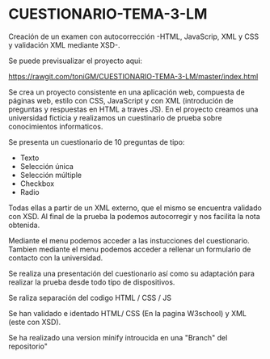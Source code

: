 # CUESTIONARIO-TEMA-3-LM


Creación de un examen con autocorrección -HTML, JavaScrip, XML y CSS y validación XML mediante XSD-.

Se puede previsualizar el proyecto aqui:

https://rawgit.com/toniGM/CUESTIONARIO-TEMA-3-LM/master/index.html


Se crea un proyecto consistente en una aplicación web, compuesta de páginas web, estilo con CSS, JavaScript y con XML (introdución de preguntas y respuestas en HTML a traves JS).
En el proyecto creamos una universidad ficticia y realizamos un cuestinario de prueba sobre conocimientos informaticos.

Se presenta un cuestionario de 10 preguntas de tipo:

  * Texto 
  * Selección única 
  * Selección múltiple 
  * Checkbox
  * Radio 
 
Todas ellas a partir de un XML externo, que el mismo se encuentra validado con XSD.
Al final de la prueba la podemos autocorregir y nos facilita la nota obtenida.

Mediante el menu podemos acceder a las instucciones del cuestionario.
Tambien mediante el menu podemos acceder a rellenar un formulario de contacto con la universidad.

Se realiza una presentación del cuestionario así como su adaptación para realizar la prueba desde todo tipo de dispositivos.

Se raliza separación del codigo HTML / CSS / JS 

Se han validado e identado HTML/ CSS (En la pagina W3school) y XML (este con XSD).

Se ha realizado una version minify introucida en una "Branch" del repositorio"





